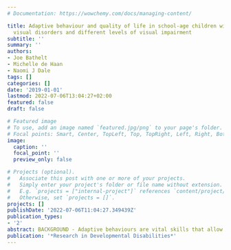```yaml
---
# Documentation: https://wowchemy.com/docs/managing-content/

title: Adaptive behaviour and quality of life in school-age children with congenital
  visual disorders and different levels of visual impairment
subtitle: ''
summary: ''
authors:
- Joe Bathelt
- Michelle de Haan
- Naomi J Dale
tags: []
categories: []
date: '2019-01-01'
lastmod: 2022-07-06T13:04:27+02:00
featured: false
draft: false

# Featured image
# To use, add an image named `featured.jpg/png` to your page's folder.
# Focal points: Smart, Center, TopLeft, Top, TopRight, Left, Right, BottomLeft, Bottom, BottomRight.
image:
  caption: ''
  focal_point: ''
  preview_only: false

# Projects (optional).
#   Associate this post with one or more of your projects.
#   Simply enter your project's folder or file name without extension.
#   E.g. `projects = ["internal-project"]` references `content/project/deep-learning/index.md`.
#   Otherwise, set `projects = []`.
projects: []
publishDate: '2022-07-06T11:04:27.349439Z'
publication_types:
- '2'
abstract: BACKGROUND - Adaptive behaviours are vital skills that allow individuals to function independently and are potentially amenable to behavioural interventions. Previous research indicated that adaptive behaviours are reduced in children and adolescents with severe to profound VI, but it was unclear if this was also the case for children with mild to moderate VI. AIM - The aim of the study was to assess differences in adaptive behaviour in children with congenital visual disorders and different levels of visual impairment and their influence on quality of life and everyday strengths and difficulties. METHODS - Questionnaires about adaptive behaviour, strengths and difficulties, and quality of life were completed by parents of school-age children with severe-to-profound VI (S/PVI, n = 9, 0.9 logMAR – light perception only), mild-to-moderate VI (MVI, n = 9, 0.1–0.7 logMAR), or typical sight (control, n = 18, −0.3 to 0.1 logMAR). Differences in questionnaire domains by the severity of VI and relationships between adaptive behaviour and quality of life were analysed in general linear models. RESULTS The questionnaire ratings indicated reduced adaptive behaviour, more difficulties, and reduced quality of life in children with S/PVI compared to typically-sighted peers. Effects were smaller for children with MVI, but indicated a significant reduction in quality of life compared to typically-sighted children. The effect of visual impairment on quality of life in school was partially mediated by adaptive behaviour. CONCLUSION Severe congenital visual impairment affects adaptive behaviour in children with verbal abilities in the typical range. This effect is less pronounced in children with mild-to-moderate VI, but still impacts on quality of life, particularly in school.
publication: '*Research in Developmental Disabilities*'
---
```

